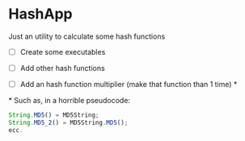# HashApp

Just an utility to calculate some hash functions

- [ ] Create some executables

- [ ] Add other hash functions

- [ ] Add an hash function multiplier (make that function than 1 time) *


\* Such as, in a horrible pseudocode:
```javascript
String.MD5() = MD5String;
String.MD5_2() = MD5String.MD5();
ecc.
```
